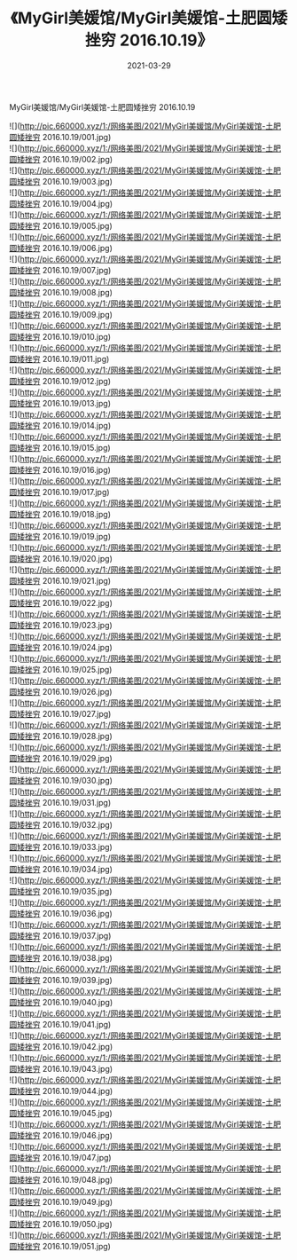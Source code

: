 ﻿---
layout: post
title:  《MyGirl美媛馆/MyGirl美媛馆-土肥圆矮挫穷 2016.10.19》
date:   2021-03-29
img: http://pic.660000.xyz/1:/网络美图/2021/MyGirl美媛馆/MyGirl美媛馆-土肥圆矮挫穷 2016.10.19/000.jpg
categories: [美女, 清纯, 唯美]
---

MyGirl美媛馆/MyGirl美媛馆-土肥圆矮挫穷 2016.10.19

 ![](http://pic.660000.xyz/1:/网络美图/2021/MyGirl美媛馆/MyGirl美媛馆-土肥圆矮挫穷 2016.10.19/001.jpg) <br>![](http://pic.660000.xyz/1:/网络美图/2021/MyGirl美媛馆/MyGirl美媛馆-土肥圆矮挫穷 2016.10.19/002.jpg) <br>![](http://pic.660000.xyz/1:/网络美图/2021/MyGirl美媛馆/MyGirl美媛馆-土肥圆矮挫穷 2016.10.19/003.jpg) <br>![](http://pic.660000.xyz/1:/网络美图/2021/MyGirl美媛馆/MyGirl美媛馆-土肥圆矮挫穷 2016.10.19/004.jpg) <br>![](http://pic.660000.xyz/1:/网络美图/2021/MyGirl美媛馆/MyGirl美媛馆-土肥圆矮挫穷 2016.10.19/005.jpg) <br>![](http://pic.660000.xyz/1:/网络美图/2021/MyGirl美媛馆/MyGirl美媛馆-土肥圆矮挫穷 2016.10.19/006.jpg) <br>![](http://pic.660000.xyz/1:/网络美图/2021/MyGirl美媛馆/MyGirl美媛馆-土肥圆矮挫穷 2016.10.19/007.jpg) <br>![](http://pic.660000.xyz/1:/网络美图/2021/MyGirl美媛馆/MyGirl美媛馆-土肥圆矮挫穷 2016.10.19/008.jpg) <br>![](http://pic.660000.xyz/1:/网络美图/2021/MyGirl美媛馆/MyGirl美媛馆-土肥圆矮挫穷 2016.10.19/009.jpg) <br>![](http://pic.660000.xyz/1:/网络美图/2021/MyGirl美媛馆/MyGirl美媛馆-土肥圆矮挫穷 2016.10.19/010.jpg) <br>![](http://pic.660000.xyz/1:/网络美图/2021/MyGirl美媛馆/MyGirl美媛馆-土肥圆矮挫穷 2016.10.19/011.jpg) <br>![](http://pic.660000.xyz/1:/网络美图/2021/MyGirl美媛馆/MyGirl美媛馆-土肥圆矮挫穷 2016.10.19/012.jpg) <br>![](http://pic.660000.xyz/1:/网络美图/2021/MyGirl美媛馆/MyGirl美媛馆-土肥圆矮挫穷 2016.10.19/013.jpg) <br>![](http://pic.660000.xyz/1:/网络美图/2021/MyGirl美媛馆/MyGirl美媛馆-土肥圆矮挫穷 2016.10.19/014.jpg) <br>![](http://pic.660000.xyz/1:/网络美图/2021/MyGirl美媛馆/MyGirl美媛馆-土肥圆矮挫穷 2016.10.19/015.jpg) <br>![](http://pic.660000.xyz/1:/网络美图/2021/MyGirl美媛馆/MyGirl美媛馆-土肥圆矮挫穷 2016.10.19/016.jpg) <br>![](http://pic.660000.xyz/1:/网络美图/2021/MyGirl美媛馆/MyGirl美媛馆-土肥圆矮挫穷 2016.10.19/017.jpg) <br>![](http://pic.660000.xyz/1:/网络美图/2021/MyGirl美媛馆/MyGirl美媛馆-土肥圆矮挫穷 2016.10.19/018.jpg) <br>![](http://pic.660000.xyz/1:/网络美图/2021/MyGirl美媛馆/MyGirl美媛馆-土肥圆矮挫穷 2016.10.19/019.jpg) <br>![](http://pic.660000.xyz/1:/网络美图/2021/MyGirl美媛馆/MyGirl美媛馆-土肥圆矮挫穷 2016.10.19/020.jpg) <br>![](http://pic.660000.xyz/1:/网络美图/2021/MyGirl美媛馆/MyGirl美媛馆-土肥圆矮挫穷 2016.10.19/021.jpg) <br>![](http://pic.660000.xyz/1:/网络美图/2021/MyGirl美媛馆/MyGirl美媛馆-土肥圆矮挫穷 2016.10.19/022.jpg) <br>![](http://pic.660000.xyz/1:/网络美图/2021/MyGirl美媛馆/MyGirl美媛馆-土肥圆矮挫穷 2016.10.19/023.jpg) <br>![](http://pic.660000.xyz/1:/网络美图/2021/MyGirl美媛馆/MyGirl美媛馆-土肥圆矮挫穷 2016.10.19/024.jpg) <br>![](http://pic.660000.xyz/1:/网络美图/2021/MyGirl美媛馆/MyGirl美媛馆-土肥圆矮挫穷 2016.10.19/025.jpg) <br>![](http://pic.660000.xyz/1:/网络美图/2021/MyGirl美媛馆/MyGirl美媛馆-土肥圆矮挫穷 2016.10.19/026.jpg) <br>![](http://pic.660000.xyz/1:/网络美图/2021/MyGirl美媛馆/MyGirl美媛馆-土肥圆矮挫穷 2016.10.19/027.jpg) <br>![](http://pic.660000.xyz/1:/网络美图/2021/MyGirl美媛馆/MyGirl美媛馆-土肥圆矮挫穷 2016.10.19/028.jpg) <br>![](http://pic.660000.xyz/1:/网络美图/2021/MyGirl美媛馆/MyGirl美媛馆-土肥圆矮挫穷 2016.10.19/029.jpg) <br>![](http://pic.660000.xyz/1:/网络美图/2021/MyGirl美媛馆/MyGirl美媛馆-土肥圆矮挫穷 2016.10.19/030.jpg) <br>![](http://pic.660000.xyz/1:/网络美图/2021/MyGirl美媛馆/MyGirl美媛馆-土肥圆矮挫穷 2016.10.19/031.jpg) <br>![](http://pic.660000.xyz/1:/网络美图/2021/MyGirl美媛馆/MyGirl美媛馆-土肥圆矮挫穷 2016.10.19/032.jpg) <br>![](http://pic.660000.xyz/1:/网络美图/2021/MyGirl美媛馆/MyGirl美媛馆-土肥圆矮挫穷 2016.10.19/033.jpg) <br>![](http://pic.660000.xyz/1:/网络美图/2021/MyGirl美媛馆/MyGirl美媛馆-土肥圆矮挫穷 2016.10.19/034.jpg) <br>![](http://pic.660000.xyz/1:/网络美图/2021/MyGirl美媛馆/MyGirl美媛馆-土肥圆矮挫穷 2016.10.19/035.jpg) <br>![](http://pic.660000.xyz/1:/网络美图/2021/MyGirl美媛馆/MyGirl美媛馆-土肥圆矮挫穷 2016.10.19/036.jpg) <br>![](http://pic.660000.xyz/1:/网络美图/2021/MyGirl美媛馆/MyGirl美媛馆-土肥圆矮挫穷 2016.10.19/037.jpg) <br>![](http://pic.660000.xyz/1:/网络美图/2021/MyGirl美媛馆/MyGirl美媛馆-土肥圆矮挫穷 2016.10.19/038.jpg) <br>![](http://pic.660000.xyz/1:/网络美图/2021/MyGirl美媛馆/MyGirl美媛馆-土肥圆矮挫穷 2016.10.19/039.jpg) <br>![](http://pic.660000.xyz/1:/网络美图/2021/MyGirl美媛馆/MyGirl美媛馆-土肥圆矮挫穷 2016.10.19/040.jpg) <br>![](http://pic.660000.xyz/1:/网络美图/2021/MyGirl美媛馆/MyGirl美媛馆-土肥圆矮挫穷 2016.10.19/041.jpg) <br>![](http://pic.660000.xyz/1:/网络美图/2021/MyGirl美媛馆/MyGirl美媛馆-土肥圆矮挫穷 2016.10.19/042.jpg) <br>![](http://pic.660000.xyz/1:/网络美图/2021/MyGirl美媛馆/MyGirl美媛馆-土肥圆矮挫穷 2016.10.19/043.jpg) <br>![](http://pic.660000.xyz/1:/网络美图/2021/MyGirl美媛馆/MyGirl美媛馆-土肥圆矮挫穷 2016.10.19/044.jpg) <br>![](http://pic.660000.xyz/1:/网络美图/2021/MyGirl美媛馆/MyGirl美媛馆-土肥圆矮挫穷 2016.10.19/045.jpg) <br>![](http://pic.660000.xyz/1:/网络美图/2021/MyGirl美媛馆/MyGirl美媛馆-土肥圆矮挫穷 2016.10.19/046.jpg) <br>![](http://pic.660000.xyz/1:/网络美图/2021/MyGirl美媛馆/MyGirl美媛馆-土肥圆矮挫穷 2016.10.19/047.jpg) <br>![](http://pic.660000.xyz/1:/网络美图/2021/MyGirl美媛馆/MyGirl美媛馆-土肥圆矮挫穷 2016.10.19/048.jpg) <br>![](http://pic.660000.xyz/1:/网络美图/2021/MyGirl美媛馆/MyGirl美媛馆-土肥圆矮挫穷 2016.10.19/049.jpg) <br>![](http://pic.660000.xyz/1:/网络美图/2021/MyGirl美媛馆/MyGirl美媛馆-土肥圆矮挫穷 2016.10.19/050.jpg) <br>![](http://pic.660000.xyz/1:/网络美图/2021/MyGirl美媛馆/MyGirl美媛馆-土肥圆矮挫穷 2016.10.19/051.jpg) <br>